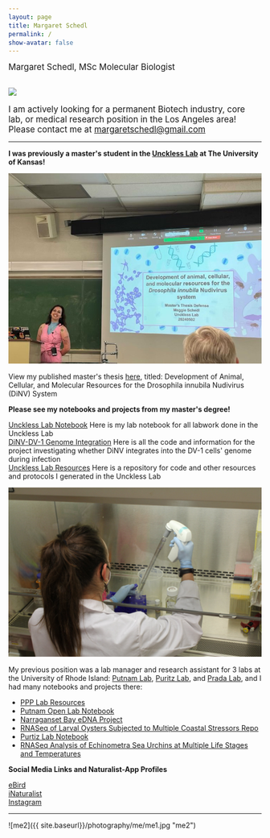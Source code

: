 ```yaml
---
layout: page
title: Margaret Schedl
permalink: /
show-avatar: false
---
```


 <big> Margaret Schedl, MSc Molecular Biologist</big>

 <br><img src="https://raw.githubusercontent.com/meschedl/Unckless_Lab_Resources/main/images/me-KU2.jpg">  
 
 <big>I am actively looking for a permanent Biotech industry, core lab, or medical research position in the Los Angeles area! Please contact me at margaretschedl@gmail.com</big>
  
------------------------

**I was previously a master's student in the [Unckless Lab](http://www.uncklesslab.com/) at The University of Kansas!**

![](https://raw.githubusercontent.com/meschedl/Unckless_Lab_Resources/main/images/Me_dedefense.jpg)

View my published master's thesis [here](https://www.proquest.com/docview/3069499381/previewPDF/43E178A044904029PQ/1?%20Theses&sourcetype=Dissertations%20&parentSessionId=xOGwvb3PMTOQj0wT0iKI1z4SVY2asteaBeH8aGumfWA%3D), titled: Development of Animal, Cellular, and Molecular Resources for the Drosophila innubila Nudivirus (DiNV) System

**Please see my notebooks and projects from my master's degree!**

[Unckless Lab Notebook](https://meschedl.github.io/Unckless-Lab-Notebook-Maggie/) Here is my lab notebook for all labwork done in the Unckless Lab   
[DiNV-DV-1 Genome Integration](https://github.com/meschedl/DiNV-Dv1-Genome-Integration) Here is all the code and information for the project investigating whether DiNV integrates into the DV-1 cells' genome during infection  
[Unckless Lab Resources](https://github.com/meschedl/Unckless_Lab_Resources) Here is a repository for code and other resources and protocols I generated in the Unckless Lab 

![medoingcellculture](https://raw.githubusercontent.com/meschedl/Unckless-Lab-Notebook-Maggie/master/images/FQEk5_3XIAAJkLR.jpg)

My previous position was a lab manager and research assistant for 3 labs at the University of Rhode Island: [Putnam Lab](http://putnamlab.com/), [Puritz Lab](http://www.marineevoeco.com/), and [Prada Lab](https://www.carlosprada.org/), and I had many notebooks and projects there:

- [PPP Lab Resources](https://github.com/meschedl/PPP-Lab-Resources)
- [Putnam Open Lab Notebook](https://meschedl.github.io/MESPutnam_Open_Lab_Notebook/)
- [Narraganset Bay eDNA Project](https://meschedl.github.io/eDNA/)
- [RNASeq of Larval Oysters Subjected to Multiple Coastal Stressors Repo](https://github.com/meschedl/Larval-Oyster-CASE-RNA)  
- [Purtiz Lab Notebook](https://meschedl.github.io/MES_Puritz_Lab_Notebook/)  
- [RNASeq Analysis of Echinometra Sea Urchins at Multiple Life Stages and Temperatures](https://github.com/meschedl/Echinometra_RNASeq)


**Social Media Links and Naturalist-App Profiles**

[eBird](https://ebird.org/profile/OTYxNDAx/)  
[iNaturalist](https://www.inaturalist.org/people/maggieschedl)  
[Instagram](https://www.instagram.com/letsbeestill/)   

----------------
![me2]({{ site.baseurl}}/photography/me/me1.jpg "me2")
